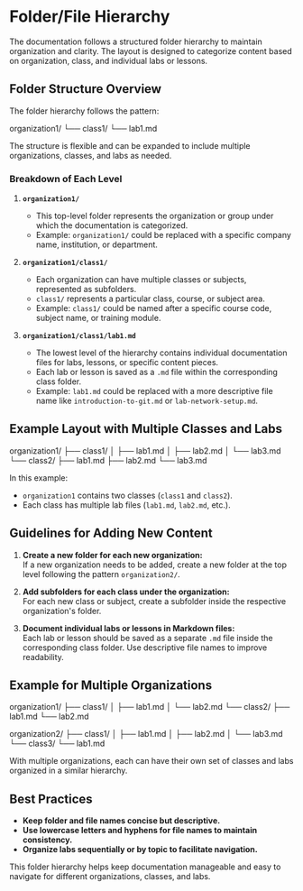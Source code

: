 # Folder/File Hierarchy

The documentation follows a structured folder hierarchy to maintain organization and clarity. The layout is designed to categorize content based on organization, class, and individual labs or lessons.

## Folder Structure Overview

The folder hierarchy follows the pattern:

organization1/ └── class1/ └── lab1.md


The structure is flexible and can be expanded to include multiple organizations, classes, and labs as needed.

### Breakdown of Each Level

1. **`organization1/`**
   - This top-level folder represents the organization or group under which the documentation is categorized.
   - Example: `organization1/` could be replaced with a specific company name, institution, or department.

2. **`organization1/class1/`**
   - Each organization can have multiple classes or subjects, represented as subfolders.
   - `class1/` represents a particular class, course, or subject area.
   - Example: `class1/` could be named after a specific course code, subject name, or training module.

3. **`organization1/class1/lab1.md`**
   - The lowest level of the hierarchy contains individual documentation files for labs, lessons, or specific content pieces.
   - Each lab or lesson is saved as a `.md` file within the corresponding class folder.
   - Example: `lab1.md` could be replaced with a more descriptive file name like `introduction-to-git.md` or `lab-network-setup.md`.

## Example Layout with Multiple Classes and Labs

organization1/
├── class1/
│   ├── lab1.md
│   ├── lab2.md
│   └── lab3.md
└── class2/
    ├── lab1.md
    ├── lab2.md
    └── lab3.md

In this example:
- `organization1` contains two classes (`class1` and `class2`).
- Each class has multiple lab files (`lab1.md`, `lab2.md`, etc.).

## Guidelines for Adding New Content

1. **Create a new folder for each new organization:**  
   If a new organization needs to be added, create a new folder at the top level following the pattern `organization2/`.

2. **Add subfolders for each class under the organization:**  
   For each new class or subject, create a subfolder inside the respective organization's folder.

3. **Document individual labs or lessons in Markdown files:**  
   Each lab or lesson should be saved as a separate `.md` file inside the corresponding class folder. Use descriptive file names to improve readability.

## Example for Multiple Organizations

organization1/
├── class1/
│   ├── lab1.md
│   └── lab2.md
└── class2/
    ├── lab1.md
    └── lab2.md

organization2/
├── class1/
│   ├── lab1.md
│   ├── lab2.md
│   └── lab3.md
└── class3/
    └── lab1.md

With multiple organizations, each can have their own set of classes and labs organized in a similar hierarchy.

## Best Practices

- **Keep folder and file names concise but descriptive.**
- **Use lowercase letters and hyphens for file names to maintain consistency.**
- **Organize labs sequentially or by topic to facilitate navigation.**

This folder hierarchy helps keep documentation manageable and easy to navigate for different organizations, classes, and labs.


